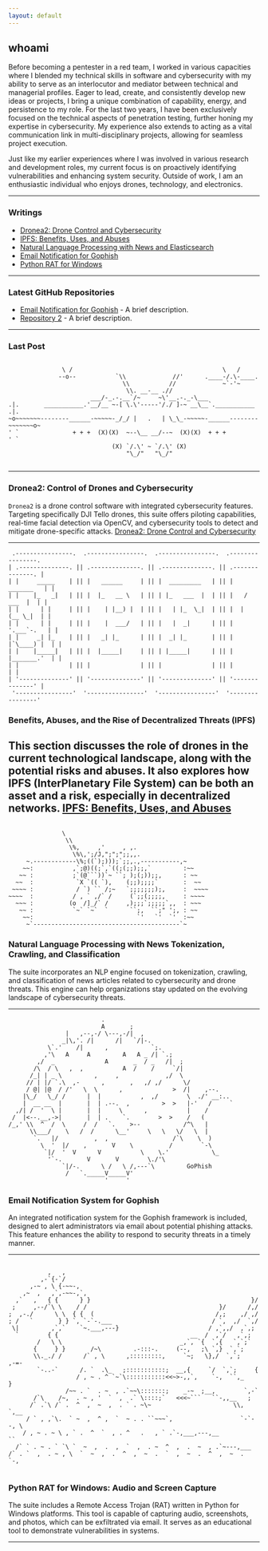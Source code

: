 ```yaml
---
layout: default
---
```


## whoami

Before becoming a pentester in a red team, I worked in various capacities where I blended my technical skills in software and cybersecurity with my ability to serve as an interlocutor and mediator between technical and managerial profiles. Eager to lead, create, and consistently develop new ideas or projects, I bring a unique combination of capability, energy, and persistence to my role. For the last two years, I have been exclusively focused on the technical aspects of penetration testing, further honing my expertise in cybersecurity. My experience also extends to acting as a vital communication link in multi-disciplinary projects, allowing for seamless project execution.

Just like my earlier experiences where I was involved in various research and development roles, my current focus is on proactively identifying vulnerabilities and enhancing system security. Outside of work, I am an enthusiastic individual who enjoys drones, technology, and electronics.


---

### Writings

- [Dronea2: Drone Control and Cybersecurity](#dronea2-drone-control-and-cybersecurity)
- [IPFS: Benefits, Uses, and Abuses](#ipfs-benefits-uses-and-abuses)
- [Natural Language Processing with News and Elasticsearch](#natural-language-processing-with-news-and-elasticsearch)
- [Email Notification for Gophish](#email-notification-for-gophish)
- [Python RAT for Windows](#python-rat-for-windows)

---

### Latest GitHub Repositories

- [Email Notification for Gophish](https://github.com/jarvarbin/gophish-mail-alert) - A brief description.
- [Repository 2](https://github.com/yourusername/repository2) - A brief description.

---

### Last Post

```

               \ /                                          \   /
              --o--           `\\             //'      .____-/.\-____.
                                \\           //             ~`-'~
                                 \\. __-__ .//
                       ___/-_.-.__`/~     ~\'__.-._-\___                    
.|.       ___________.'__/__ ~-[ \.\'-----'/./ ]-~ __\__`.___________       .|.
~o~~~~~~~--------______-~~~~~-_/_/ |   .   | \_\_-~~~~~-______--------~~~~~~~o~
' `               + + +  (X)(X)  ~--\__ __/--~  (X)(X)  + + +               ' `
                             (X) `/.\' ~ `/.\' (X)  
                                 "\_/"   "\_/"


```

---
### Dronea2: Control of Drones and Cybersecurity
`Dronea2` is a drone control software with integrated cybersecurity features. Targeting specifically DJI Tello drones, this suite offers piloting capabilities, real-time facial detection via OpenCV, and cybersecurity tools to detect and mitigate drone-specific attacks.
[Dronea2: Drone Control and Cybersecurity](#dronea2-drone-control-and-cybersecurity)

---

```
 .----------------.  .----------------.  .----------------.  .----------------. 
| .--------------. || .--------------. || .--------------. || .--------------. |
| |     _____    | || |   ______     | || |  _________   | || |    _______   | |
| |    |_   _|   | || |  |_   __ \   | || | |_   ___  |  | || |   /  ___  |  | |
| |      | |     | || |    | |__) |  | || |   | |_  \_|  | || |  |  (__ \_|  | |
| |      | |     | || |    |  ___/   | || |   |  _|      | || |   '.___`-.   | |
| |     _| |_    | || |   _| |_      | || |  _| |_       | || |  |`\____) |  | |
| |    |_____|   | || |  |_____|     | || | |_____|      | || |  |_______.'  | |
| |              | || |              | || |              | || |              | |
| '--------------' || '--------------' || '--------------' || '--------------' |
 '----------------'  '----------------'  '----------------'  '----------------' 

```

### Benefits, Abuses, and the Rise of Decentralized Threats (IPFS)
This section discusses the role of drones in the current technological landscape, along with the potential risks and abuses. It also explores how IPFS (InterPlanetary File System) can be both an asset and a risk, especially in decentralized networks.
[IPFS: Benefits, Uses, and Abuses](#ipfs-benefits-uses-and-abuses)
---

```

               \
                \\
                 \%,     ,'     , ,.
                  \%\,';/J,";";";;,,.
     ~.------------\%;((`);)));`;;,.,-----------,~
    ~~:           ,`;@)((;`,`((;(;;);;,`         :~~
   ~~ :           ;`(@```))`~ ``; );(;));;,      : ~~
  ~~  :            `X `(( `),    (;;);;;;`       :  ~~
 ~~~~ :            / `) `` /;~   `;;;;;;;);,     :  ~~~~
~~~~  :           / , ` ,/` /     (`;;(;;;;,     : ~~~~
  ~~~ :          (o  /]_/` /     ,);;;`;;;;;`,,  : ~~~
   ~~ :           `~` `~`  `      ``;,  ``;" ';, : ~~
    ~~:                             `'   `'  `'  :~~
     ~`-----------------------------------------`~

```

### Natural Language Processing with News Tokenization, Crawling, and Classification
The suite incorporates an NLP engine focused on tokenization, crawling, and classification of news articles related to cybersecurity and drone threats. This engine can help organizations stay updated on the evolving landscape of cybersecurity threats.

---

```
                          .
                          A       ;
                |   ,--,-/ \---,-/|  ,
               _|\,'. /|      /|   `/|-.
           \`.'    /|      ,            `;.
          ,'\   A     A         A   A _ /| `.;
        ,/  _              A       _  / _   /|  ;
       /\  / \   ,  ,           A  /    /     `/|
      /_| | _ \         ,     ,             ,/  \
     // | |/ `.\  ,-      ,       ,   ,/ ,/      \/
     / @| |@  / /'   \  \      ,              >  /|    ,--.
    |\_/   \_/ /      |  |           ,  ,/        \  ./' __:..
    |  __ __  |       |  | .--.  ,         >  >   |-'   /     `
  ,/| /  '  \ |       |  |     \      ,           |    /
 /  |<--.__,->|       |  | .    `.        >  >    /   (
/_,' \\  ^  /  \     /  /   `.    >--            /^\   |
      \\___/    \   /  /      \__'     \   \   \/   \  |
       `.   |/          ,  ,                  /`\    \  )
         \  '  |/    ,       V    \          /        `-\
          `|/  '  V      V           \    \.'            \_
           '`-.       V       V        \./'\
               `|/-.      \ /   \ /,---`\         GoPhish
                /   `._____V_____V'
                           '     '

```


### Email Notification System for Gophish
An integrated notification system for the Gophish framework is included, designed to alert administrators via email about potential phishing attacks. This feature enhances the ability to respond to security threats in a timely manner.

---

```

           ,   ,
         ,-`{-`/
      ,-~ , \ {-~~-,
    ,~  ,   ,`,-~~-,`,
  ,`   ,   { {      } }                                             }/
 ;     ,--/`\ \    / /                                     }/      /,/
;  ,-./      \ \  { {  (                                  /,;    ,/ ,/
; /   `       } } `, `-`-.___                            / `,  ,/  `,/
 \|         ,`,`    `~.___,---}                         / ,`,,/  ,`,;
  `        { {                                     __  /  ,`/   ,`,;
        /   \ \                                 _,`, `{  `,{   `,`;`
       {     } }       /~\         .-:::-.     (--,   ;\ `,}  `,`;
       \\._./ /      /` , \      ,:::::::::,     `~;   \},/  `,`;     ,-=-
        `-..-`      /. `  .\_   ;:::::::::::;  __,{     `/  `,`;     {
                   / , ~ . ^ `~`\:::::::::::<<~>-,,`,    `-,  ``,_    }
                /~~ . `  . ~  , .`~~\:::::::;    _-~  ;__,        `,-`
       /`\    /~,  . ~ , '  `  ,  .` \::::;`   <<<~```   ``-,,__   ;
      /` .`\ /` .  ^  ,  ~  ,  . ` . ~\~                       \\, `,__
     / ` , ,`\.  ` ~  ,  ^ ,  `  ~ . . ``~~~`,                   `-`--, \
    / , ~ . ~ \ , ` .  ^  `  , . ^   .   , ` .`-,___,---,__            ``
  /` ` . ~ . ` `\ `  ~  ,  .  ,  `  ,  . ~  ^  ,  .  ~  , .`~---,___
/` . `  ,  . ~ , \  `  ~  ,  .  ^  ,  ~  .  `  ,  ~  .  ^  ,  ~  .  `-,


```

### Python RAT for Windows: Audio and Screen Capture
The suite includes a Remote Access Trojan (RAT) written in Python for Windows platforms. This tool is capable of capturing audio, screenshots, and photos, which can be exfiltrated via email. It serves as an educational tool to demonstrate vulnerabilities in systems.

---